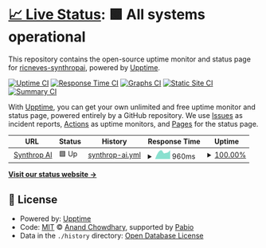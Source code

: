 # [📈 Live Status](https://demo.upptime.js.org): <!--live status--> **🟩 All systems operational**

This repository contains the open-source uptime monitor and status page for [ricneves-synthropai](https://demo.upptime.js.org), powered by [Upptime](https://github.com/upptime/upptime).

[![Uptime CI](https://github.com/ricneves-synthropai/status/workflows/Uptime%20CI/badge.svg)](https://github.com/ricneves-synthropai/status/actions?query=workflow%3A%22Uptime+CI%22)
[![Response Time CI](https://github.com/ricneves-synthropai/status/workflows/Response%20Time%20CI/badge.svg)](https://github.com/ricneves-synthropai/status/actions?query=workflow%3A%22Response+Time+CI%22)
[![Graphs CI](https://github.com/ricneves-synthropai/status/workflows/Graphs%20CI/badge.svg)](https://github.com/ricneves-synthropai/status/actions?query=workflow%3A%22Graphs+CI%22)
[![Static Site CI](https://github.com/ricneves-synthropai/status/workflows/Static%20Site%20CI/badge.svg)](https://github.com/ricneves-synthropai/status/actions?query=workflow%3A%22Static+Site+CI%22)
[![Summary CI](https://github.com/ricneves-synthropai/status/workflows/Summary%20CI/badge.svg)](https://github.com/ricneves-synthropai/status/actions?query=workflow%3A%22Summary+CI%22)

With [Upptime](https://upptime.js.org), you can get your own unlimited and free uptime monitor and status page, powered entirely by a GitHub repository. We use [Issues](https://github.com/ricneves-synthropai/status/issues) as incident reports, [Actions](https://github.com/ricneves-synthropai/status/actions) as uptime monitors, and [Pages](https://demo.upptime.js.org) for the status page.

<!--start: status pages-->
<!-- This summary is generated by Upptime (https://github.com/upptime/upptime) -->
<!-- Do not edit this manually, your changes will be overwritten -->
<!-- prettier-ignore -->
| URL | Status | History | Response Time | Uptime |
| --- | ------ | ------- | ------------- | ------ |
| <img alt="" src="https://icons.duckduckgo.com/ip3/synthrop.ai.ico" height="13"> [Synthrop AI](https://synthrop.ai) | 🟩 Up | [synthrop-ai.yml](https://github.com/synthropai/status/commits/HEAD/history/synthrop-ai.yml) | <details><summary><img alt="Response time graph" src="./graphs/synthrop-ai/response-time-week.png" height="20"> 960ms</summary><br><a href="https://synthropai.github.io/status/history/synthrop-ai"><img alt="Response time 831" src="https://img.shields.io/endpoint?url=https%3A%2F%2Fraw.githubusercontent.com%2Fsynthropai%2Fstatus%2FHEAD%2Fapi%2Fsynthrop-ai%2Fresponse-time.json"></a><br><a href="https://synthropai.github.io/status/history/synthrop-ai"><img alt="24-hour response time 1203" src="https://img.shields.io/endpoint?url=https%3A%2F%2Fraw.githubusercontent.com%2Fsynthropai%2Fstatus%2FHEAD%2Fapi%2Fsynthrop-ai%2Fresponse-time-day.json"></a><br><a href="https://synthropai.github.io/status/history/synthrop-ai"><img alt="7-day response time 960" src="https://img.shields.io/endpoint?url=https%3A%2F%2Fraw.githubusercontent.com%2Fsynthropai%2Fstatus%2FHEAD%2Fapi%2Fsynthrop-ai%2Fresponse-time-week.json"></a><br><a href="https://synthropai.github.io/status/history/synthrop-ai"><img alt="30-day response time 931" src="https://img.shields.io/endpoint?url=https%3A%2F%2Fraw.githubusercontent.com%2Fsynthropai%2Fstatus%2FHEAD%2Fapi%2Fsynthrop-ai%2Fresponse-time-month.json"></a><br><a href="https://synthropai.github.io/status/history/synthrop-ai"><img alt="1-year response time 831" src="https://img.shields.io/endpoint?url=https%3A%2F%2Fraw.githubusercontent.com%2Fsynthropai%2Fstatus%2FHEAD%2Fapi%2Fsynthrop-ai%2Fresponse-time-year.json"></a></details> | <details><summary><a href="https://synthropai.github.io/status/history/synthrop-ai">100.00%</a></summary><a href="https://synthropai.github.io/status/history/synthrop-ai"><img alt="All-time uptime 100.00%" src="https://img.shields.io/endpoint?url=https%3A%2F%2Fraw.githubusercontent.com%2Fsynthropai%2Fstatus%2FHEAD%2Fapi%2Fsynthrop-ai%2Fuptime.json"></a><br><a href="https://synthropai.github.io/status/history/synthrop-ai"><img alt="24-hour uptime 100.00%" src="https://img.shields.io/endpoint?url=https%3A%2F%2Fraw.githubusercontent.com%2Fsynthropai%2Fstatus%2FHEAD%2Fapi%2Fsynthrop-ai%2Fuptime-day.json"></a><br><a href="https://synthropai.github.io/status/history/synthrop-ai"><img alt="7-day uptime 100.00%" src="https://img.shields.io/endpoint?url=https%3A%2F%2Fraw.githubusercontent.com%2Fsynthropai%2Fstatus%2FHEAD%2Fapi%2Fsynthrop-ai%2Fuptime-week.json"></a><br><a href="https://synthropai.github.io/status/history/synthrop-ai"><img alt="30-day uptime 100.00%" src="https://img.shields.io/endpoint?url=https%3A%2F%2Fraw.githubusercontent.com%2Fsynthropai%2Fstatus%2FHEAD%2Fapi%2Fsynthrop-ai%2Fuptime-month.json"></a><br><a href="https://synthropai.github.io/status/history/synthrop-ai"><img alt="1-year uptime 100.00%" src="https://img.shields.io/endpoint?url=https%3A%2F%2Fraw.githubusercontent.com%2Fsynthropai%2Fstatus%2FHEAD%2Fapi%2Fsynthrop-ai%2Fuptime-year.json"></a></details>

<!--end: status pages-->

[**Visit our status website →**](https://demo.upptime.js.org)

## 📄 License

- Powered by: [Upptime](https://github.com/upptime/upptime)
- Code: [MIT](./LICENSE) © [Anand Chowdhary](https://anandchowdhary.com), supported by [Pabio](https://pabio.com)
- Data in the `./history` directory: [Open Database License](https://opendatacommons.org/licenses/odbl/1-0/)

